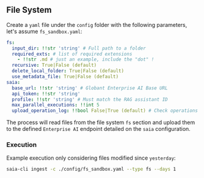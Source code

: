 ## File System

Create a `yaml` file under the `config` folder with the following parameters, let's assume `fs_sandbox.yaml`:

```yaml
fs:
  input_dir: !!str 'string' # Full path to a folder
  required_exts: # list of required extensions
    - !!str .md # just an example, include the "dot" !
  recursive: True|False (default)
  delete_local_folder: True|False (default)
  use_metadata_file: True|False (default)
saia:
  base_url: !!str 'string' # Globant Enterprise AI Base URL
  api_token: !!str 'string'
  profile: !!str 'string' # Must match the RAG assistant ID
  max_parallel_executions: !!int 5
  upload_operation_log: !!bool False|True (default) # Check operations LOG for detail if enabled
```

The process will read files from the file system `fs` section and upload them to the defined `Enterprise AI` endpoint detailed on the `saia` configuration.

### Execution

Example execution only considering files modified since `yesterday`:

```bash
saia-cli ingest -c ./config/fs_sandbox.yaml --type fs --days 1
```
